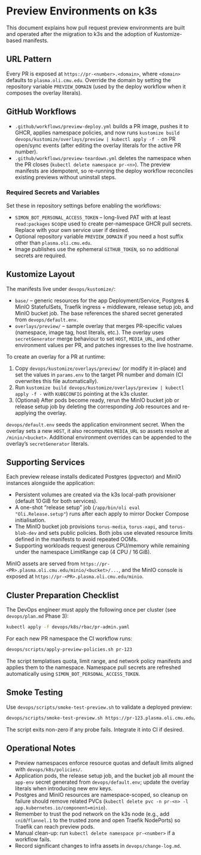 # Preview Environments on k3s

This document explains how pull request preview environments are built and operated after the migration to k3s and the adoption of Kustomize-based manifests.

## URL Pattern

Every PR is exposed at `https://pr-<number>.<domain>`, where `<domain>` defaults to `plasma.oli.cmu.edu`. Override the domain by setting the repository variable `PREVIEW_DOMAIN` (used by the deploy workflow when it composes the overlay literals).

## GitHub Workflows

- `.github/workflows/preview-deploy.yml` builds a PR image, pushes it to GHCR, applies namespace policies, and now runs `kustomize build devops/kustomize/overlays/preview | kubectl apply -f -` on PR open/sync events (after editing the overlay literals for the active PR number).
- `.github/workflows/preview-teardown.yml` deletes the namespace when the PR closes (`kubectl delete namespace pr-<n>`). The preview manifests are idempotent, so re-running the deploy workflow reconciles existing previews without uninstall steps.

### Required Secrets and Variables

Set these in repository settings before enabling the workflows:

- `SIMON_BOT_PERSONAL_ACCESS_TOKEN` – long-lived PAT with at least `read:packages` scope used to create per-namespace GHCR pull secrets. Replace with your own service user if desired.
- Optional repository variable `PREVIEW_DOMAIN` if you need a host suffix other than `plasma.oli.cmu.edu`.
- Image publishes use the ephemeral `GITHUB_TOKEN`, so no additional secrets are required.

## Kustomize Layout

The manifests live under `devops/kustomize/`:

- `base/` – generic resources for the app Deployment/Service, Postgres & MinIO StatefulSets, Traefik ingress + middleware, release setup job, and MinIO bucket job. The base references the shared secret generated from `devops/default.env`.
- `overlays/preview/` – sample overlay that merges PR-specific values (namespace, image tag, host literals, etc.). The overlay uses `secretGenerator` merge behaviour to set `HOST`, `MEDIA_URL`, and other environment values per PR, and patches ingresses to the live hostname.

To create an overlay for a PR at runtime:

1. Copy `devops/kustomize/overlays/preview/` (or modify it in-place) and set the values in `params.env` to the target PR number and domain (CI overwrites this file automatically).
2. Run `kustomize build devops/kustomize/overlays/preview | kubectl apply -f -` with `KUBECONFIG` pointing at the k3s cluster.
3. (Optional) After pods become ready, rerun the MinIO bucket job or release setup job by deleting the corresponding Job resources and re-applying the overlay.

`devops/default.env` seeds the application environment secret. When the overlay sets a new `HOST`, it also recomputes `MEDIA_URL` so assets resolve at `/minio/<bucket>`. Additional environment overrides can be appended to the overlay’s `secretGenerator` literals.

## Supporting Services

Each preview release installs dedicated Postgres (pgvector) and MinIO instances alongside the application:

- Persistent volumes are created via the k3s local-path provisioner (default 10 GiB for both services).
- A one-shot “release setup” job (`/app/bin/oli eval "Oli.Release.setup"`) runs after each apply to mirror Docker Compose initialisation.
- The MinIO bucket job provisions `torus-media`, `torus-xapi`, and `torus-blob-dev` and sets public policies. Both jobs use elevated resource limits defined in the manifests to avoid repeated OOMs.
- Supporting workloads request generous CPU/memory while remaining under the namespace LimitRange cap (4 CPU / 16 GiB).

MinIO assets are served from `https://pr-<PR>.plasma.oli.cmu.edu/minio/<bucket>/...`, and the MinIO console is exposed at `https://pr-<PR>.plasma.oli.cmu.edu/minio`.

## Cluster Preparation Checklist

The DevOps engineer must apply the following once per cluster (see `devops/plan.md` Phase 3):

```bash
kubectl apply -f devops/k8s/rbac/pr-admin.yaml
```

For each new PR namespace the CI workflow runs:

```bash
devops/scripts/apply-preview-policies.sh pr-123
```

The script templatises quota, limit range, and network policy manifests and applies them to the namespace. Namespace pull secrets are refreshed automatically using `SIMON_BOT_PERSONAL_ACCESS_TOKEN`.

## Smoke Testing

Use `devops/scripts/smoke-test-preview.sh` to validate a deployed preview:

```bash
devops/scripts/smoke-test-preview.sh https://pr-123.plasma.oli.cmu.edu/healthz
```

The script exits non-zero if any probe fails. Integrate it into CI if desired.

## Operational Notes

- Preview namespaces enforce resource quotas and default limits aligned with `devops/k8s/policies/`.
- Application pods, the release setup job, and the bucket job all mount the `app-env` secret generated from `devops/default.env`; update the overlay literals when introducing new env keys.
- Postgres and MinIO resources are namespace-scoped, so cleanup on failure should remove related PVCs (`kubectl delete pvc -n pr-<n> -l app.kubernetes.io/component=minio`).
- Remember to trust the pod network on the k3s node (e.g., add `cni0`/`flannel.1` to the trusted zone and open Traefik NodePorts) so Traefik can reach preview pods.
- Manual clean-up: run `kubectl delete namespace pr-<number>` if a workflow fails.
- Record significant changes to infra assets in `devops/change-log.md`.
